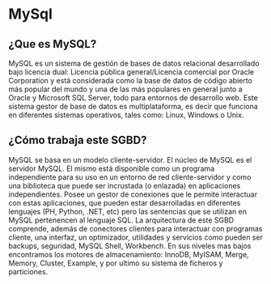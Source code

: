 # MySql

<h2> ¿Que es MySQL? </h2>

MySQL es un sistema de gestión de bases de datos relacional desarrollado bajo licencia dual: Licencia pública general/Licencia comercial por Oracle Corporation y está considerada como la base de datos de código abierto más popular del mundo y una de las más populares en general junto a Oracle y Microsoft SQL Server, todo para entornos de desarrollo web. Este sistema gestor de base de datos es multiplataforma, es decir que funciona en diferentes sistemas operativos, tales como: Linux, Windows o Unix.

<h2> ¿Cómo trabaja este SGBD? </h2>

MySQL se basa en un modelo cliente-servidor. El núcleo de MySQL es el servidor MySQL. El mismo está disponible como un programa independiente para su uso en un entorno de red cliente-servidor y como una biblioteca que puede ser incrustada (o enlazada) en aplicaciones independientes. Posee un gestor de conexiones que le permite interactuar con estas aplicaciones, que pueden estar desarrolladas en diferentes lenguajes (PH, Python, .NET, etc) pero las sentencias que se utilizan en MySQL pertenencen al lenguaje SQL.
La arquitectura de este SGBD comprende, además de conectores clientes para interactuar con programas cliente, una interfaz, un optimizador, utilidades y servicios como pueden ser backups, seguridad, MySQL Shell, Workbench. En sus niveles mas bajos encontramos los motores de almacenamiento: InnoDB, MyISAM, Merge, Memory, Cluster, Example, y por ultimo su sistema de ficheros y particiones.



